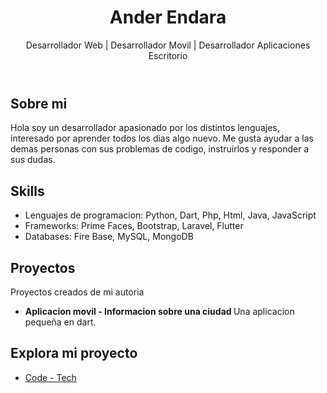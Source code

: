 <body>

  <header>
    <h1>Ander Endara</h1>
    <p> Desarrollador Web | Desarrollador Movil | Desarrollador Aplicaciones Escritorio </p>
  </header>

  <section>
    <h2>Sobre mi </h2>
    <p>
      Hola soy un desarrollador apasionado por los distintos lenguajes, interesado por aprender todos los dias algo nuevo.
      Me gusta ayudar a las demas personas con sus problemas de codigo, instruirlos y responder a sus dudas.
    </p>
  </section>

  <section>
    <h2>Skills</h2>
    <ul>
      <li>Lenguajes de programacion: Python, Dart, Php, Html, Java, JavaScript</li>
      <li>Frameworks: Prime Faces, Bootstrap, Laravel, Flutter</li>
      <li>Databases: Fire Base, MySQL, MongoDB</li>
    </ul>
  </section>

  <section>
    <h2>Proyectos</h2>
    <p> Proyectos creados de mi autoria </p>
    <ul>
      <li>
        <strong> Aplicacion movil - Informacion sobre una ciudad </strong> Una aplicacion pequeña en dart.
      </li>
    </ul>
  </section>

  <section>
    <h2> Explora mi proyecto</h2>
    <p></p>
    <ul>
      <li><a href="https://github.com/ander24508e/code-tech/tree/master"> Code - Tech </li>
    </ul>
  </section>
